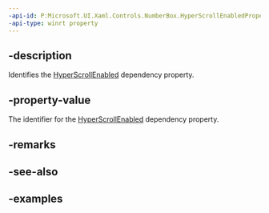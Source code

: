 ```yaml
---
-api-id: P:Microsoft.UI.Xaml.Controls.NumberBox.HyperScrollEnabledProperty
-api-type: winrt property
---
```


## -description

Identifies the [HyperScrollEnabled](numberbox_hyperscrollenabled.md) dependency property.

## -property-value

The identifier for the [HyperScrollEnabled](numberbox_hyperscrollenabled.md) dependency property.

## -remarks

## -see-also

## -examples

